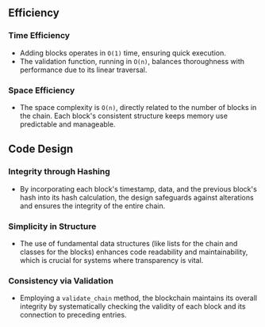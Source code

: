## Efficiency

### Time Efficiency
- Adding blocks operates in `O(1)` time, ensuring quick execution.
- The validation function, running in `O(n)`, balances thoroughness with performance due to its linear traversal.

### Space Efficiency
- The space complexity is `O(n)`, directly related to the number of blocks in the chain. Each block's consistent structure keeps memory use predictable and manageable.

## Code Design

### Integrity through Hashing
- By incorporating each block's timestamp, data, and the previous block's hash into its hash calculation, the design safeguards against alterations and ensures the integrity of the entire chain.

### Simplicity in Structure
- The use of fundamental data structures (like lists for the chain and classes for the blocks) enhances code readability and maintainability, which is crucial for systems where transparency is vital.

### Consistency via Validation
- Employing a `validate_chain` method, the blockchain maintains its overall integrity by systematically checking the validity of each block and its connection to preceding entries.
